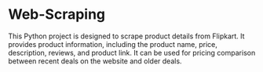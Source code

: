 # Web-Scraping
This Python project is designed to scrape product details from Flipkart. It provides product information, including the product name, price, description, reviews, and product link. It can be used for pricing comparison between recent deals on the website and older deals.
